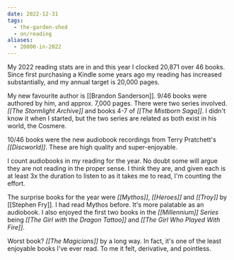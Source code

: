 ```yaml
---
date: 2022-12-31
tags:
  - the-garden-shed
  - on/reading
aliases:
  - 20000-in-2022
---
```


My 2022 reading stats are in and this year I clocked 20,871 over 46 books. Since first purchasing a Kindle some years ago my reading has increased substantially, and my annual target is 20,000 pages.

My new favourite author is [[Brandon Sanderson]]. 9/46 books were authored by him, and approx. 7,000 pages. There were two series involved. _[[The Stormlight Archive]]_ and books 4-7 of _[[The Mistborn Saga]]_. I didn't know it when I started, but the two series are related as both exist in his world, the Cosmere.

10/46 books were the new audiobook recordings from Terry Pratchett's _[[Discworld]]_. These are high quality and super-enjoyable.

I count audiobooks in my reading for the year. No doubt some will argue they are not reading in the proper sense. I think they are, and given each is at least 3x the duration to listen to as it takes me to read, I'm counting the effort.

The surprise books for the year were _[[Mythos]]_, _[[Heroes]]_ and _[[Troy]]_ by [[Stephen Fry]]. I had read Mythos before. It's more palatable as an audiobook. I also enjoyed the first two books in the _[[Millennium]] Series_ being _[[The Girl with the Dragon Tattoo]]_ and _[[The Girl Who Played With Fire]]_.

Worst book? _[[The Magicians]]_ by a long way. In fact, it's one of the least enjoyable books I've ever read. To me it felt, derivative, and pointless.
